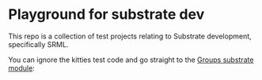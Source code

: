 # Playground for substrate dev

This repo is a collection of test projects relating to Substrate development, specifically SRML.

You can ignore the kitties test code and go straight to the [Groups substrate module](https://github.com/hughlang/substrate-dev/tree/master/groups-app/groups): 
